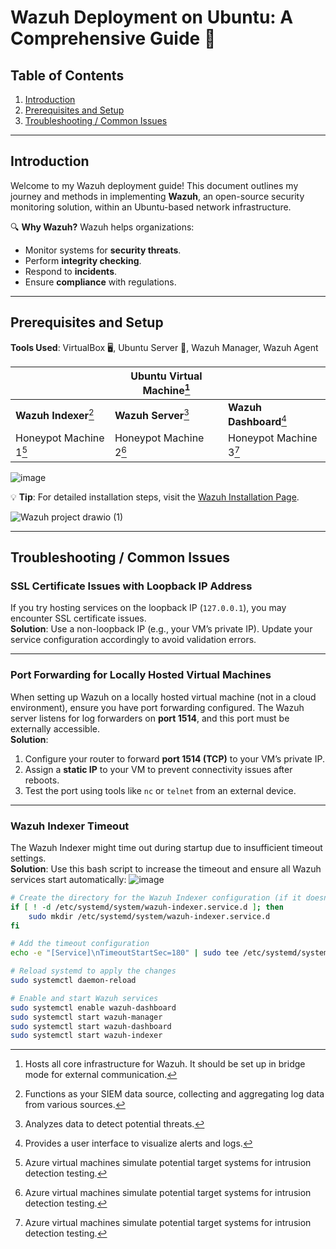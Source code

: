 # Wazuh Deployment on Ubuntu: A Comprehensive Guide 🚀

## Table of Contents
1. [Introduction](#introduction)
2. [Prerequisites and Setup](#prerequisites-and-setup)
3. [Troubleshooting / Common Issues](#troubleshooting--common-issues)

---

## Introduction
Welcome to my Wazuh deployment guide! This document outlines my journey and methods in implementing **Wazuh**, an open-source security monitoring solution, within an Ubuntu-based network infrastructure. 

🔍 **Why Wazuh?**
Wazuh helps organizations:
- Monitor systems for **security threats**.
- Perform **integrity checking**.
- Respond to **incidents**.
- Ensure **compliance** with regulations.

---

## Prerequisites and Setup
**Tools Used**: VirtualBox 🖥️, Ubuntu Server 🐧, Wazuh Manager, Wazuh Agent




|                | **Ubuntu Virtual Machine**[^1] |                |
|----------------|----------------------------|----------------|
| **Wazuh Indexer**[^2] | **Wazuh Server**[^3]    | **Wazuh Dashboard**[^4] |
| Honeypot Machine 1[^5] | Honeypot Machine 2[^5] | Honeypot Machine 3[^5] |

[^1]: Hosts all core infrastructure for Wazuh. It should be set up in bridge mode for external communication.
[^2]: Functions as your SIEM data source, collecting and aggregating log data from various sources.
[^3]: Analyzes data to detect potential threats.
[^4]: Provides a user interface to visualize alerts and logs.
[^5]: Azure virtual machines simulate potential target systems for intrusion detection testing.

![image](https://github.com/user-attachments/assets/8428b59c-83ea-470b-947e-d776718c1df4)



💡 **Tip**: For detailed installation steps, visit the [Wazuh Installation Page](https://documentation.wazuh.com/current/installation-guide/wazuh-dashboard/index.html).


![Wazuh project drawio (1)](https://github.com/user-attachments/assets/1302acc8-24d3-4d21-959c-ce12569f8a55)

---

## Troubleshooting / Common Issues

### SSL Certificate Issues with Loopback IP Address
If you try hosting services on the loopback IP (`127.0.0.1`), you may encounter SSL certificate issues.  
**Solution**: Use a non-loopback IP (e.g., your VM’s private IP). Update your service configuration accordingly to avoid validation errors.

---

### Port Forwarding for Locally Hosted Virtual Machines
When setting up Wazuh on a locally hosted virtual machine (not in a cloud environment), ensure you have port forwarding configured. The Wazuh server listens for log forwarders on **port 1514**, and this port must be externally accessible.  
**Solution**:
1. Configure your router to forward **port 1514 (TCP)** to your VM’s private IP.
2. Assign a **static IP** to your VM to prevent connectivity issues after reboots.
3. Test the port using tools like `nc` or `telnet` from an external device.

---

### Wazuh Indexer Timeout
The Wazuh Indexer might time out during startup due to insufficient timeout settings.  
**Solution**: Use this bash script to increase the timeout and ensure all Wazuh services start automatically:
![image](https://github.com/user-attachments/assets/c8caafda-90d5-4366-803e-b5454113e3a5)

```bash
# Create the directory for the Wazuh Indexer configuration (if it doesn't exist)
if [ ! -d /etc/systemd/system/wazuh-indexer.service.d ]; then
    sudo mkdir /etc/systemd/system/wazuh-indexer.service.d
fi

# Add the timeout configuration
echo -e "[Service]\nTimeoutStartSec=180" | sudo tee /etc/systemd/system/wazuh-indexer.service.d/override.conf

# Reload systemd to apply the changes
sudo systemctl daemon-reload

# Enable and start Wazuh services
sudo systemctl enable wazuh-dashboard
sudo systemctl start wazuh-manager
sudo systemctl start wazuh-dashboard
sudo systemctl start wazuh-indexer
